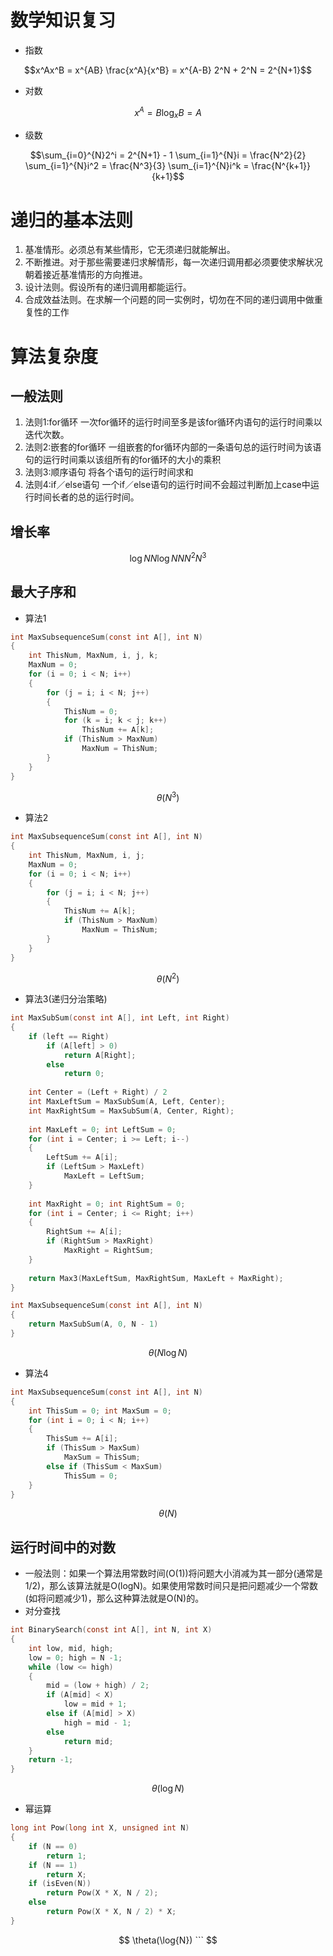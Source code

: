 # 数学知识复习

- 指数

```math
x^Ax^B = x^{AB}

\frac{x^A}{x^B} = x^{A-B}

2^N + 2^N = 2^{N+1}
```

- 对数

```math
x^A = B

\log_{x}B = A
```

- 级数

```math
\sum_{i=0}^{N}2^i = 2^{N+1} - 1

\sum_{i=1}^{N}i = \frac{N^2}{2}

\sum_{i=1}^{N}i^2 = \frac{N^3}{3}

\sum_{i=1}^{N}i^k = \frac{N^{k+1}}{k+1}
```

# 递归的基本法则
1. 基准情形。必须总有某些情形，它无须递归就能解出。
2. 不断推进。对于那些需要递归求解情形，每一次递归调用都必须要使求解状况朝着接近基准情形的方向推进。
3. 设计法则。假设所有的递归调用都能运行。
4. 合成效益法则。在求解一个问题的同一实例时，切勿在不同的递归调用中做重复性的工作

# 算法复杂度
## 一般法则
1. 法则1:for循环
    一次for循环的运行时间至多是该for循环内语句的运行时间乘以迭代次数。
2. 法则2:嵌套的for循环
    一组嵌套的for循环内部的一条语句总的运行时间为该语句的运行时间乘以该组所有的for循环的大小的乘积
3. 法则3:顺序语句
    将各个语句的运行时间求和
4. 法则4:if／else语句
    一个if／else语句的运行时间不会超过判断加上case中运行时间长者的总的运行时间。
## 增长率
```math

\log{N}

{N}\log{N}

{N}

N^2

N^3
```
## 最大子序和
- 算法1
```c
int MaxSubsequenceSum(const int A[], int N)
{
    int ThisNum, MaxNum, i, j, k;
    MaxNum = 0;
    for (i = 0; i < N; i++)
    {
        for (j = i; i < N; j++)
        {
            ThisNum = 0;
            for (k = i; k < j; k++)
                ThisNum += A[k];
            if (ThisNum > MaxNum)
                MaxNum = ThisNum;
        }
    }
}

```
```math
	\theta(N^3)
```
- 算法2
```c
int MaxSubsequenceSum(const int A[], int N)
{
    int ThisNum, MaxNum, i, j;
    MaxNum = 0;
    for (i = 0; i < N; i++)
    {
        for (j = i; i < N; j++)
        {
            ThisNum += A[k];
            if (ThisNum > MaxNum)
                MaxNum = ThisNum;
        }
    }
}

```
```math
	\theta(N^2)
```
- 算法3(递归分治策略)
```c
int MaxSubSum(const int A[], int Left, int Right)
{
    if (left == Right)
        if (A[left] > 0)
            return A[Right];
        else
            return 0;
    
    int Center = (Left + Right) / 2
    int MaxLeftSum = MaxSubSum(A, Left, Center);
    int MaxRightSum = MaxSubSum(A, Center, Right);
    
    int MaxLeft = 0; int LeftSum = 0;
    for (int i = Center; i >= Left; i--)
    {
        LeftSum += A[i];
        if (LeftSum > MaxLeft)
            MaxLeft = LeftSum;
    }
    
    int MaxRight = 0; int RightSum = 0;
    for (int i = Center; i <= Right; i++)
    {
        RightSum += A[i];
        if (RightSum > MaxRight)
            MaxRight = RightSum;
    }
    
    return Max3(MaxLeftSum, MaxRightSum, MaxLeft + MaxRight);
}

int MaxSubsequenceSum(const int A[], int N)
{
    return MaxSubSum(A, 0, N - 1)
}

```
```math
	\theta(N\log{N})
```
- 算法4
```c
int MaxSubsequenceSum(const int A[], int N)
{
    int ThisSum = 0; int MaxSum = 0;
    for (int i = 0; i < N; i++)
    {
        ThisSum += A[i];
        if (ThisSum > MaxSum)
            MaxSum = ThisSum;
        else if (ThisSum < MaxSum)
            ThisSum = 0;
    }
}

```
```math
	\theta(N)
```
## 运行时间中的对数
- 一般法则：如果一个算法用常数时间(O(1))将问题大小消减为其一部分(通常是1/2)，那么该算法就是O(logN)。如果使用常数时间只是把问题减少一个常数(如将问题减少1)，那么这种算法就是O(N)的。
- 对分查找
```c
int BinarySearch(const int A[], int N, int X)
{
    int low, mid, high;
    low = 0; high = N -1;
    while (low <= high)
    {
        mid = (low + high) / 2;
        if (A[mid] < X)
            low = mid + 1;
        else if (A[mid] > X)
            high = mid - 1;
        else
            return mid;
    }
    return -1;
}
```
```math
	\theta(\log{N})
```
- 幂运算
```c
long int Pow(long int X, unsigned int N)
{
    if (N == 0)
        return 1;
    if (N == 1)
        return X;
    if (isEven(N))
        return Pow(X * X, N / 2);
    else
        return Pow(X * X, N / 2) * X;
}
```
```math
	\theta(\log{N}) ```


